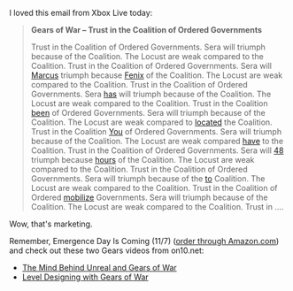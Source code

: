I loved this email from Xbox Live today:

> **Gears of War &#8211; Trust in the Coalition of Ordered Governments**
>
> Trust in the Coalition of Ordered Governments. Sera will triumph because of the Coalition. The Locust are weak compared to the Coalition. Trust in the Coalition of Ordered Governments. Sera will [Marcus](http://communications3.msn.com/Key=39155.DRfs.C.DZ.FqZWm) triumph because [Fenix](http://communications3.msn.com/Key=39155.DRfs.C.DZ.FqZWm) of the Coalition. The Locust are weak compared to the Coalition. Trust in the Coalition of Ordered Governments. Sera [has](http://communications3.msn.com/Key=39155.DRfs.C.DZ.FqZWm) will triumph because of the Coalition. The Locust are weak compared to the Coalition. Trust in the Coalition [been](http://communications3.msn.com/Key=39155.DRfs.C.DZ.FqZWm) of Ordered Governments. Sera will triumph because of the Coalition. The Locust are weak compared to [located](http://communications3.msn.com/Key=39155.DRfs.C.DZ.FqZWm) the Coalition. Trust in the Coalition [You](http://communications3.msn.com/Key=39155.DRfs.C.DZ.FqZWm) of Ordered Governments. Sera will triumph because of the Coalition. The Locust are weak compared [have](http://communications3.msn.com/Key=39155.DRfs.C.DZ.FqZWm) to the Coalition. Trust in the Coalition of Ordered Governments. Sera will [48](http://communications3.msn.com/Key=39155.DRfs.C.DZ.FqZWm) triumph because [hours](http://communications3.msn.com/Key=39155.DRfs.C.DZ.FqZWm) of the Coalition. The Locust are weak compared to the Coalition. Trust in the Coalition of Ordered Governments. Sera will triumph because of the [to](http://communications3.msn.com/Key=39155.DRfs.C.DZ.FqZWm) Coalition. The Locust are weak compared to the Coalition. Trust in the Coalition of Ordered [mobilize](http://communications3.msn.com/Key=39155.DRfs.C.DZ.FqZWm) Governments. Sera will triumph because of the Coalition. The Locust are weak compared to the Coalition. Trust in ....

Wow, that's marketing.

Remember, Emergence Day Is Coming (11/7) ([order through Amazon.com](http://www.amazon.com/dp/B000FRS9II?tag=duncanmackenz-20&camp=0&creative=0&linkCode=as1&creativeASIN=B000FRS9II&adid=1SJYT48T6CDEAYEVM3NT&)) and check out these two Gears videos from on10.net:

  * [The Mind Behind Unreal and Gears of War](http://on10.net/Blogs/tina/3438/)
  * [Level Designing with Gears of War](http://on10.net/Blogs/tina/3662/)